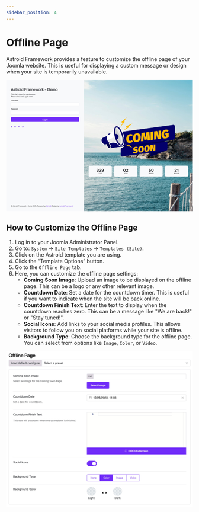 ```yaml
---
sidebar_position: 4
---
```


# Offline Page

Astroid Framework provides a feature to customize the offline page of your Joomla website. This is useful for displaying a custom message or design when your site is temporarily unavailable.

![comingsoon.jpg](../../static/img/miscellaneous/comingsoon.jpg)

## How to Customize the Offline Page

1. Log in to your Joomla Administrator Panel.
2. Go to: `System` → `Site Templates` → `Templates (Site)`.
3. Click on the Astroid template you are using.
4. Click the “Template Options” button.
5. Go to the `Offline Page` tab.
6. Here, you can customize the offline page settings:
   - **Coming Soon Image**: Upload an image to be displayed on the offline page. This can be a logo or any other relevant image.
   - **Countdown Date**: Set a date for the countdown timer. This is useful if you want to indicate when the site will be back online.
   - **Countdown Finish Text**: Enter the text to display when the countdown reaches zero. This can be a message like "We are back!" or "Stay tuned!".
   - **Social Icons**: Add links to your social media profiles. This allows visitors to follow you on social platforms while your site is offline.
   - **Background Type**: Choose the background type for the offline page. You can select from options like `Image`, `Color`, or `Video`.

![offline-config.jpg](../../static/img/miscellaneous/offline-config.jpg)